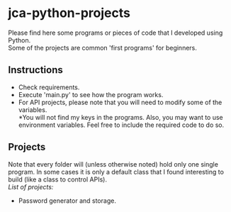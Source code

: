 # jca-python-projects
Please find here some programs or pieces of code that I developed using Python.  
Some of the projects are common 'first programs' for beginners.
## Instructions
- Check requirements.
- Execute 'main.py' to see how the program works.
- For API projects, please note that you will need to modify some of the variables.  
  *You will not find my keys in the programs. Also, you may want to use environment variables. Feel free to include the required code to do so.  
## Projects
Note that every folder will (unless otherwise noted) hold only one single program. In some cases it is only a default class that I found interesting to build (like a class to control APIs).  
<em>List of projects:</em>
- Password generator and storage.
